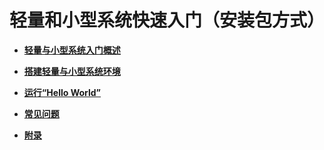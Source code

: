 # 轻量和小型系统快速入门（安装包方式）



- **[轻量与小型系统入门概述](quickstart-lite-overview.md)**

- **[搭建轻量与小型系统环境](quickstart-lite-env-setup.md)**

- **[运行“Hello World”](quickstart-lite-steps.md)**

- **[常见问题](quickstart-lite-env-setup-faqs.md)**

- **[附录](quickstart-lite-appendix.md)**